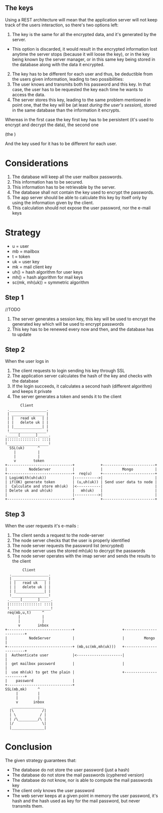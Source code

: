 ## The keys
Using a REST architecture will mean that the application server will not keep track of the users interaction, so there's two options left:
 1. The key is the same for all the encrypted data, and it's generated by the server.
  * This option is discarded, it would result in the encrypted information lost anytime the server stops (because it will loose the key), or in the key being known by the server manager, or in this same key being stored in the database along with the data it encrypted.
 2. The key has to be different for each user and thus, be deductible from the users given information, leading to two possibilities:
  1. The user knows and transmits both his password and this key. In that case, the user has to be requested the key each time he wants to access the data.
  2. The server stores this key, leading to the same problem mentioned in point one, that the key will be (at least *during the user's session*), stored in the same database than the information it encrypts.

  Whereas in the first case the key first key has to be persistent (it's used to encrypt and decrypt the data), the second one

 (the )

 And the key used for it has to be different for each user.

# Considerations
  1. The database will keep all the user mailbox passwords.
  2. This information has to be secured.
  3. This information has to be retrievable by the server.
  4. The database shall not contain the key used to encrypt the passwords.
  5. The app server should be able to calculate this key by itself only by using
     the information given by the client.
  6. This calculation should not expose the user password, nor the e-mail keys

# Strategy
 * u = user
 * mb = mailbox
 * t = token
 * uk = user key
 * mk = mail client key
 * uh()  = hash algorithm for user keys
 * mh()  = hash algorithm for mail keys
 * sc(mk, mh(uk)) = symmetric algorithm

## Step 1
//TODO
1. The server generates a session key, this key will be used to encrypt the
   generated key which will be used to encrypt passwords
2. This key has to be renewed every now and then, and the database has to update

## Step 2
When the user logs in
1. The client requests to login sending his key through SSL
2. The application server calculates the hash of the key and checks with the database
3. If the login succeeds, it calculates a second hash (different algorithm) and keeps it private
4. The server generates a token and sends it to the client

```
       Client
 ._________________.
 | _______________ |
 | |   read uk   | |
 | |   delete uk | |
 | |_____________| |
 !_________________!
._____[_______]_____.
|::::::::::::::: :::|
!___________________!
  SSL(uk)      ^
    |          |
    |          |
    v        token
+------------------------------+            +------------------------+
|          NodeServer          |            |         Mongo          |
+------------------------------+  req(u)    +------------------------+
| LoginWith(uh(uk))            |----------->|                        |
| if(OK) generate token        | (u,uh(uk)) | Send user data to node |
|  Calculate and store mh(uk)  |<-----------|                        |
| Delete uk and uh(uk)         |   mh(uk)   |                        |
|                              |----------->|                        |
+------------------------------+            +------------------------+
```

## Step 3
When the user requests it's e-mails :
 1. The client sends a request to the node-server
 2. The node server checks that the user is properly identified
 3. The node server requests the password list (encrypted)
 4. The node server uses the stored mh(uk) to decrypt the passwords
 5. The node server operates with the imap server and sends the results to the client

```
        Client
  ._________________.
  | _______________ |
  | |   read uk   | |
  | |   delete uk | |
  | |_____________| |
  !_________________!
 ._____[_______]_____.
 |::::::::::::::: :::|
 !___________________!
 req(mb,u,t)     ^
      |          |
      |          |
      v        inbox
+------------------------------+                      +------------------------+
|          NodeServer          |                      |         Mongo          |
+------------------------------+ (mb,sc(mk,mh(uk)))   +------------------------+
|  Authenticate user           |<---------------------|                        |
|  get mailbox password        |                      |                        |
|  use mh(uk) to get the plain |                      +------------------------+
|    password                  |
+------------------------------+
SSL(mb,mk)     ^
     |         |
     |         |
     v       inbox
   _______________
  |\             /|
  | \           / |
  | /\_________/\ |
  |/             \|
  |_______________|

```

# Conclusion
The given strategy guarantees that:
 * The database do not store the user password (just a hash)
 * The database do not store the mail passwords (cyphered version)
 * The database do not know, nor is able to compute the mail passwords key
 * The client only knows the user password
 * The web server keeps at a given point in memory the user password, it's hash
   and the hash used as key for the mail password, but never transmits them.
